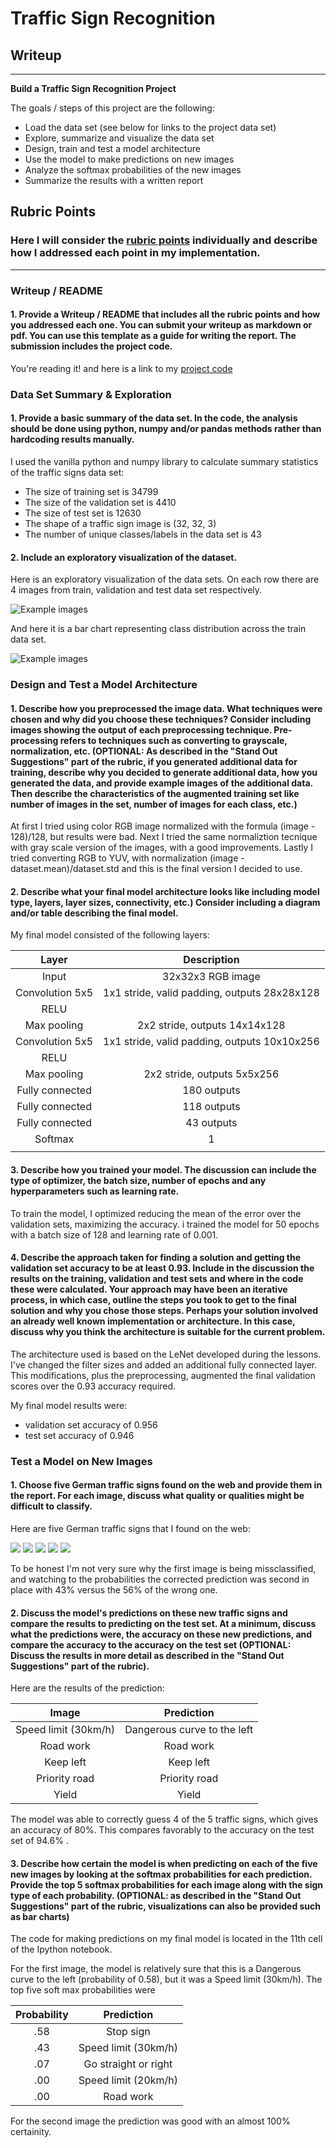 # **Traffic Sign Recognition** 

## Writeup

---

**Build a Traffic Sign Recognition Project**

The goals / steps of this project are the following:
* Load the data set (see below for links to the project data set)
* Explore, summarize and visualize the data set
* Design, train and test a model architecture
* Use the model to make predictions on new images
* Analyze the softmax probabilities of the new images
* Summarize the results with a written report


[//]: # (Image References)

[image1]: ./examples/visualization.jpg "Visualization"
[image2]: ./examples/grayscale.jpg "Grayscaling"
[image3]: ./examples/random_noise.jpg "Random Noise"
[image4]: ./examples/placeholder.png "Traffic Sign 1"
[image5]: ./examples/placeholder.png "Traffic Sign 2"
[image6]: ./examples/placeholder.png "Traffic Sign 3"
[image7]: ./examples/placeholder.png "Traffic Sign 4"
[image8]: ./examples/placeholder.png "Traffic Sign 5"

## Rubric Points
### Here I will consider the [rubric points](https://review.udacity.com/#!/rubrics/481/view) individually and describe how I addressed each point in my implementation.  

---
### Writeup / README

#### 1. Provide a Writeup / README that includes all the rubric points and how you addressed each one. You can submit your writeup as markdown or pdf. You can use this template as a guide for writing the report. The submission includes the project code.

You're reading it! and here is a link to my [project code](https://github.com/snicholas/CarND-Traffic-Sign-Classifier-Project/blob/master/Traffic_Sign_Classifier.ipynb)

### Data Set Summary & Exploration

#### 1. Provide a basic summary of the data set. In the code, the analysis should be done using python, numpy and/or pandas methods rather than hardcoding results manually.

I used the vanilla python and numpy library to calculate summary statistics of the traffic
signs data set:

* The size of training set is 34799
* The size of the validation set is 4410
* The size of test set is 12630
* The shape of a traffic sign image is (32, 32, 3)
* The number of unique classes/labels in the data set is 43

#### 2. Include an exploratory visualization of the dataset.

Here is an exploratory visualization of the data sets. On each row there are 4 images from train, validation and test data set respectively. 

![Example images](writeup_assets/exploratory.png)

And here it is a bar chart representing class distribution across the train data set.

![Example images](writeup_assets/exploratory2.png)


### Design and Test a Model Architecture

#### 1. Describe how you preprocessed the image data. What techniques were chosen and why did you choose these techniques? Consider including images showing the output of each preprocessing technique. Pre-processing refers to techniques such as converting to grayscale, normalization, etc. (OPTIONAL: As described in the "Stand Out Suggestions" part of the rubric, if you generated additional data for training, describe why you decided to generate additional data, how you generated the data, and provide example images of the additional data. Then describe the characteristics of the augmented training set like number of images in the set, number of images for each class, etc.)

At first I tried using color RGB image normalized with the formula (image - 128)/128, but results were bad. Next I tried the same normaliztion tecnique with gray scale version of the images, with a good improvements. Lastly I tried converting RGB to YUV, with normalization  (image - dataset.mean)/dataset.std and this is the final version I decided to use. 


#### 2. Describe what your final model architecture looks like including model type, layers, layer sizes, connectivity, etc.) Consider including a diagram and/or table describing the final model.

My final model consisted of the following layers:

| Layer         		|     Description	        					| 
|:---------------------:|:---------------------------------------------:| 
| Input         		| 32x32x3 RGB image   							| 
| Convolution 5x5     	| 1x1 stride, valid padding, outputs 28x28x128 	|
| RELU					|												|
| Max pooling	      	| 2x2 stride,  outputs 14x14x128 				|
| Convolution 5x5	    | 1x1 stride, valid padding, outputs 10x10x256  |
| RELU					|												|
| Max pooling	      	| 2x2 stride,  outputs 5x5x256 				    |
| Fully connected		| 180 outputs       							|
| Fully connected		| 118 outputs       							|
| Fully connected		| 43 outputs        							|
| Softmax				| 1         									|
|						|												|
 


#### 3. Describe how you trained your model. The discussion can include the type of optimizer, the batch size, number of epochs and any hyperparameters such as learning rate.

To train the model, I optimized  reducing the mean of the error over the validation sets, maximizing the accuracy. i trained the model for 50 epochs with a batch size of 128 and learning rate of 0.001. 

#### 4. Describe the approach taken for finding a solution and getting the validation set accuracy to be at least 0.93. Include in the discussion the results on the training, validation and test sets and where in the code these were calculated. Your approach may have been an iterative process, in which case, outline the steps you took to get to the final solution and why you chose those steps. Perhaps your solution involved an already well known implementation or architecture. In this case, discuss why you think the architecture is suitable for the current problem.
The architecture used is based on the LeNet developed during the lessons. I've changed the filter sizes and added an additional fully connected layer. This modifications, plus the preprocessing, augmented the final validation scores over the 0.93 accuracy required.

My final model results were:
* validation set accuracy of 0.956 
* test set accuracy of 0.946

### Test a Model on New Images

#### 1. Choose five German traffic signs found on the web and provide them in the report. For each image, discuss what quality or qualities might be difficult to classify.

Here are five German traffic signs that I found on the web:

![](writeup_assets/01.jpg) ![](writeup_assets/02.jpg) ![](writeup_assets/03.jpg) ![](writeup_assets/04.jpg) ![](writeup_assets/05.jpg)

To be honest I'm not very sure why the first image is being missclassified, and watching to the probabilities the corrected prediction was second in place with 43% versus the 56% of the wrong one.

#### 2. Discuss the model's predictions on these new traffic signs and compare the results to predicting on the test set. At a minimum, discuss what the predictions were, the accuracy on these new predictions, and compare the accuracy to the accuracy on the test set (OPTIONAL: Discuss the results in more detail as described in the "Stand Out Suggestions" part of the rubric).

Here are the results of the prediction:

| Image			        |     Prediction	        					| 
|:---------------------:|:---------------------------------------------:| 
| Speed limit (30km/h)  | Dangerous curve to the left       			| 
| Road work    			| Road work										|
| Keep left				| Keep left										|
| Priority road			| Priority road      							|
| Yield 	      		| Yield     					 				|



The model was able to correctly guess 4 of the 5 traffic signs, which gives an accuracy of 80%. This compares favorably to the accuracy on the test set of 94.6% .

#### 3. Describe how certain the model is when predicting on each of the five new images by looking at the softmax probabilities for each prediction. Provide the top 5 softmax probabilities for each image along with the sign type of each probability. (OPTIONAL: as described in the "Stand Out Suggestions" part of the rubric, visualizations can also be provided such as bar charts)

The code for making predictions on my final model is located in the 11th cell of the Ipython notebook.

For the first image, the model is relatively sure that this is a Dangerous curve to the left (probability of 0.58), but it was a Speed limit (30km/h). 
The top five soft max probabilities were

| Probability         	|     Prediction	        					| 
|:---------------------:|:---------------------------------------------:| 
| .58         			| Stop sign   									| 
| .43     				| Speed limit (30km/h)							|
| .07					| Go straight or right							|
| .00	      			| Speed limit (20km/h)			 				|
| .00				    | Road work         							|


For the second image the prediction was good with an almost 100% certainity.  
